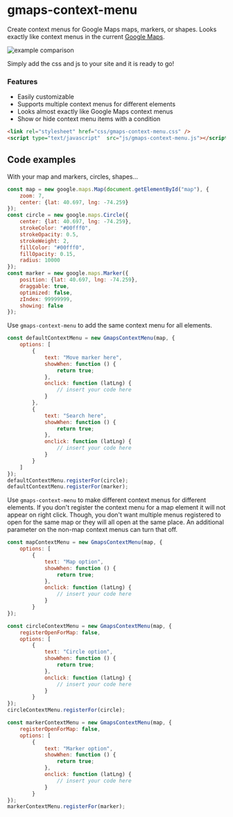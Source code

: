 # gmaps-context-menu
Create context menus for Google Maps maps, markers, or shapes. Looks exactly like context menus in the current [Google Maps](https://www.google.com/maps).

![example comparison](https://i.imgur.com/6MjZ94m.png)

Simply add the css and js to your site and it is ready to go!

### Features
- Easily customizable
- Supports multiple context menus for different elements
- Looks almost exactly like Google Maps context menus
- Show or hide context menu items with a condition

```html
<link rel="stylesheet" href="css/gmaps-context-menu.css" />
<script type="text/javascript"  src="js/gmaps-context-menu.js"></script>
```

## Code examples

With your map and markers, circles, shapes...

```js
const map = new google.maps.Map(document.getElementById("map"), {
    zoom: 7,
    center: {lat: 40.697, lng: -74.259}
});
const circle = new google.maps.Circle({
    center: {lat: 40.697, lng: -74.259},
    strokeColor: "#00fff0",
    strokeOpacity: 0.5,
    strokeWeight: 2,
    fillColor: "#00fff0",
    fillOpacity: 0.15,
    radius: 10000
});
const marker = new google.maps.Marker({
    position: {lat: 40.697, lng: -74.259},
    draggable: true,
    optimized: false,
    zIndex: 99999999,
    showing: false
});
```

Use `gmaps-context-menu` to add the same context menu for all elements.

```js
const defaultContextMenu = new GmapsContextMenu(map, {
    options: [
        {
            text: "Move marker here",
            showWhen: function () {
                return true;
            },
            onclick: function (latLng) {
                // insert your code here
            }
        },
        {
            text: "Search here",
            showWhen: function () {
                return true;
            },
            onclick: function (latLng) {
                // insert your code here
            }
        }
    ]
});
defaultContextMenu.registerFor(circle);
defaultContextMenu.registerFor(marker);
```

Use `gmaps-context-menu` to make different context menus for different elements. If you don't register the context menu for a map element it will not appear on right click. Though, you don't want multiple menus registered to open for the same map or they will all open at the same place. An additional parameter on the non-map context menus can turn that off.

```js
const mapContextMenu = new GmapsContextMenu(map, {
    options: [
        {
            text: "Map option",
            showWhen: function () {
                return true;
            },
            onclick: function (latLng) {
                // insert your code here
            }
        }
});

const circleContextMenu = new GmapsContextMenu(map, {
    registerOpenForMap: false,
    options: [
        {
            text: "Circle option",
            showWhen: function () {
                return true;
            },
            onclick: function (latLng) {
                // insert your code here
            }
        }
});
circleContextMenu.registerFor(circle);

const markerContextMenu = new GmapsContextMenu(map, {
    registerOpenForMap: false,
    options: [
        {
            text: "Marker option",
            showWhen: function () {
                return true;
            },
            onclick: function (latLng) {
                // insert your code here
            }
        }
});
markerContextMenu.registerFor(marker);
```
